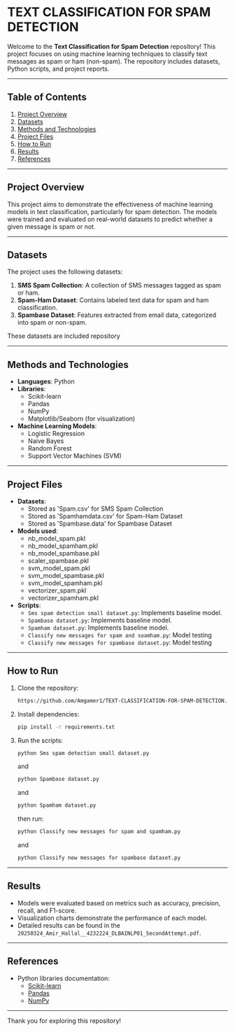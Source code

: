 # TEXT CLASSIFICATION FOR SPAM DETECTION

Welcome to the **Text Classification for Spam Detection** repository! This project focuses on using machine learning techniques to classify text messages as spam or ham (non-spam). The repository includes datasets, Python scripts, and project reports.

---

## Table of Contents
1. [Project Overview](#project-overview)
2. [Datasets](#datasets)
3. [Methods and Technologies](#methods-and-technologies)
4. [Project Files](#project-files)
5. [How to Run](#how-to-run)
6. [Results](#results)
7. [References](#references)

---

## Project Overview
This project aims to demonstrate the effectiveness of machine learning models in text classification, particularly for spam detection. The models were trained and evaluated on real-world datasets to predict whether a given message is spam or not.

---

## Datasets
The project uses the following datasets:
1. **SMS Spam Collection**: A collection of SMS messages tagged as spam or ham.
2. **Spam-Ham Dataset**: Contains labeled text data for spam and ham classification.
3. **Spambase Dataset**: Features extracted from email data, categorized into spam or non-spam.

These datasets are included repository

---

## Methods and Technologies
- **Languages**: Python
- **Libraries**: 
  - Scikit-learn
  - Pandas
  - NumPy
  - Matplotlib/Seaborn (for visualization)
- **Machine Learning Models**:
  - Logistic Regression
  - Naive Bayes
  - Random Forest
  - Support Vector Machines (SVM)

---

## Project Files
- **Datasets**:
  - Stored as 'Spam.csv' for SMS Spam Collection
  - Stored as 'Spamhamdata.csv' for Spam-Ham Dataset
  - Stored as 'Spambase.data' for Spambase Dataset
- **Models used**:
  - nb_model_spam.pkl
  - nb_model_spamham.pkl
  - nb_model_spambase.pkl
  - scaler_spambase.pkl
  - svm_model_spam.pkl
  - svm_model_spambase.pkl
  - svm_model_spamham.pkl
  - vectorizer_spam.pkl
  - vectorizer_spamham.pkl
- **Scripts**:
  - `Sms spam detection small dataset.py`: Implements baseline model.
  - `Spambase dataset.py`: Implements baseline model.
  - `Spamham dataset.py`: Implements baseline model.
  - `Classify new messages for spam and soamham.py`: Model testing
  - `Classify new messages for spambase dataset.py`: Model testing
    
---

## How to Run
1. Clone the repository:
   ```bash
   https://github.com/Amgamer1/TEXT-CLASSIFICATION-FOR-SPAM-DETECTION.git
   ```
2. Install dependencies:
   ```bash
   pip install -r requirements.txt
   ```
3. Run the scripts:
   ```bash
   python Sms spam detection small dataset.py
   ```
   and
   
   ```bash
   python Spambase dataset.py
   ```
   and
    ```bash
   python Spamham dataset.py
   ```
   then run:
   
   ```bash
   python Classify new messages for spam and spamham.py
   ```
   and
    ```bash
   python Classify new messages for spambase dataset.py
   ```


   
---

## Results
- Models were evaluated based on metrics such as accuracy, precision, recall, and F1-score.
- Visualization charts demonstrate the performance of each model.
- Detailed results can be found in the `20250324_Amir_Hallal__4232224_DLBAINLP01_SecondAttempt.pdf`.

---

## References
- Python libraries documentation:
  - [Scikit-learn](https://scikit-learn.org/)
  - [Pandas](https://pandas.pydata.org/)
  - [NumPy](https://numpy.org/)

---

Thank you for exploring this repository!
